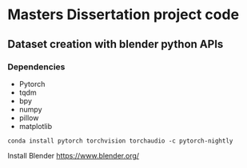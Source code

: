 # Masters Dissertation project code

## Dataset creation with blender python APIs

### Dependencies

- Pytorch
- tqdm
- bpy
- numpy
- pillow
- matplotlib

```conda install pytorch torchvision torchaudio -c pytorch-nightly```

Install Blender https://www.blender.org/